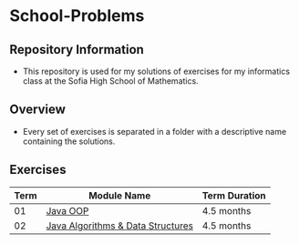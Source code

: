 # School-Problems

## Repository Information
- This repository is used for my solutions of exercises for my informatics class at the Sofia High School of Mathematics.

## Overview
-	Every set of exercises is separated in a folder with a descriptive name containing the solutions.

## Exercises
|  Term | Module Name                          | Term Duration |
|----|--------------------------------------|---------------|
| 01 | [Java OOP](https://drive.google.com/drive/folders/1nPW3CgjHxWQwbpTaZrzPxS2OFc5GSTcl)|4.5 months|
| 02 | [Java Algorithms & Data Structures](https://drive.google.com/drive/folders/1ChLqEavGyc4JOuB3hE6JSk9b_3qKvXa_)|4.5 months|
